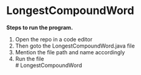# LongestCompoundWord
**Steps to run the program.**

1. Open the repo in a code editor </br>
2. Then goto the LongestCompoundWord.java file </br>
3. Mention the file path and name accordingly </br>
4. Run the file </br># LongestCompoundWord
